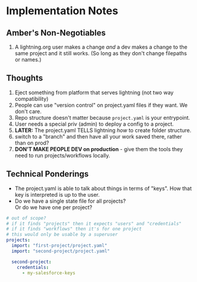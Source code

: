 # Implementation Notes

## Amber's Non-Negotiables

1. A lightning.org user makes a change _and_ a dev makes a change to the same
   project and it still works. (So long as they don't change filepaths or
   names.)

## Thoughts

1. Eject something from platform that serves lightning (not two way
   compatibility)
2. People can use "version control" on project.yaml files if they want. We don't
   care.
3. Repo structure doesn't matter because `project.yaml` is your entrypoint.
4. User needs a special priv (admin) to deploy a config to a project.
5. **LATER:** The project.yaml TELLS lightning _how_ to create folder structure.
6. switch to a "branch" and then have all your work saved there, rather than on
   prod?
7. **DON'T MAKE PEOPLE DEV on production** - give them the tools they need to
   run projects/workflows locally.

## Technical Ponderings

- The project.yaml is able to talk about things in terms of "keys". How that key
  is interpreted is up to the user.
- Do we have a single state file for all projects?  
  Or do we have one per project?

```yml
# out of scope?
# if it finds "projects" then it expects "users" and "credentials"
# if it finds "workflows" then it's for one project
# this would only be usable by a superuser
projects:
  import: "first-project/project.yaml"
  import: "second-project/project.yaml"

  second-project:
    credentials:
      - my-salesforce-keys
```
